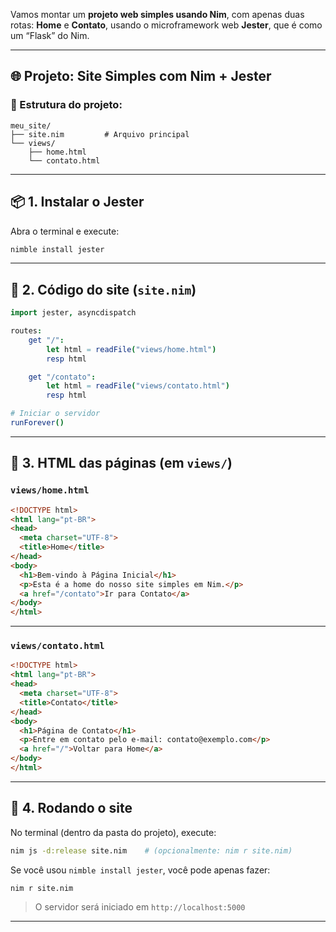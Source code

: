 Vamos montar um **projeto web simples usando Nim**, com apenas duas rotas: **Home** e **Contato**, usando o microframework web **Jester**, que é como um “Flask” do Nim.

---

## 🌐 Projeto: Site Simples com Nim + Jester

### 📁 Estrutura do projeto:

```
meu_site/
├── site.nim         # Arquivo principal
└── views/
    ├── home.html
    └── contato.html
```

---

## 📦 1. Instalar o Jester

Abra o terminal e execute:

```bash
nimble install jester
```

---

## 📝 2. Código do site (`site.nim`)

```nim
import jester, asyncdispatch

routes:
    get "/":
        let html = readFile("views/home.html")
        resp html

    get "/contato":
        let html = readFile("views/contato.html")
        resp html

# Iniciar o servidor
runForever()
```

---

## 📄 3. HTML das páginas (em `views/`)

### `views/home.html`

```html
<!DOCTYPE html>
<html lang="pt-BR">
<head>
  <meta charset="UTF-8">
  <title>Home</title>
</head>
<body>
  <h1>Bem-vindo à Página Inicial</h1>
  <p>Esta é a home do nosso site simples em Nim.</p>
  <a href="/contato">Ir para Contato</a>
</body>
</html>
```

---

### `views/contato.html`

```html
<!DOCTYPE html>
<html lang="pt-BR">
<head>
  <meta charset="UTF-8">
  <title>Contato</title>
</head>
<body>
  <h1>Página de Contato</h1>
  <p>Entre em contato pelo e-mail: contato@exemplo.com</p>
  <a href="/">Voltar para Home</a>
</body>
</html>
```

---

## 🚀 4. Rodando o site

No terminal (dentro da pasta do projeto), execute:

```bash
nim js -d:release site.nim    # (opcionalmente: nim r site.nim)
```

Se você usou `nimble install jester`, você pode apenas fazer:

```bash
nim r site.nim
```

> O servidor será iniciado em `http://localhost:5000`

---


